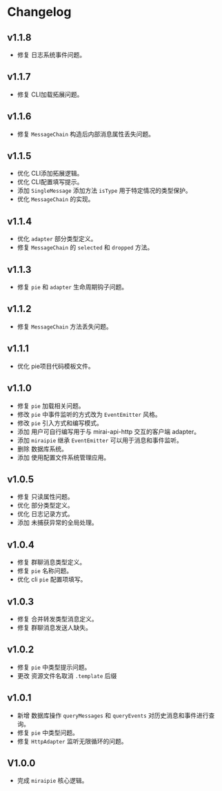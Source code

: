 # Changelog

## v1.1.8

- 修复 日志系统事件问题。

## v1.1.7

- 修复 CLI加载拓展问题。

## v1.1.6

- 修复 `MessageChain` 构造后内部消息属性丢失问题。

## v1.1.5

- 优化 CLI添加拓展逻辑。
- 优化 CLI配置填写提示。
- 添加 `SingleMessage` 添加方法 `isType` 用于特定情况的类型保护。
- 优化 `MessageChain` 的实现。

## v1.1.4

- 优化 `adapter` 部分类型定义。
- 修复 `MessageChain` 的 `selected` 和 `dropped` 方法。

## v1.1.3

- 修复 `pie` 和 `adapter` 生命周期钩子问题。

## v1.1.2

- 修复 `MessageChain` 方法丢失问题。

## v1.1.1

- 优化 pie项目代码模板文件。

## v1.1.0

- 修复 `pie` 加载相关问题。
- 修改 `pie` 中事件监听的方式改为 `EventEmitter` 风格。
- 修改 `pie` 引入方式和编写模式。
- 添加 用户可自行编写用于与 mirai-api-http 交互的客户端 adapter。
- 添加 `miraipie` 继承 `EventEmitter` 可以用于消息和事件监听。
- 删除 数据库系统。
- 添加 使用配置文件系统管理应用。


## v1.0.5

- 修复 只读属性问题。
- 优化 部分类型定义。
- 优化 日志记录方式。
- 添加 未捕获异常的全局处理。

## v1.0.4

- 修复 群聊消息类型定义。
- 修复 `pie` 名称问题。
- 优化 cli `pie` 配置项填写。

## v1.0.3

- 修复 合并转发类型消息定义。
- 修复 群聊消息发送人缺失。

## v1.0.2

- 修复 `pie` 中类型提示问题。
- 更改 资源文件名取消 `.template` 后缀

## v1.0.1

- 新增 数据库操作 `queryMessages` 和 `queryEvents` 对历史消息和事件进行查询。
- 修复 `pie` 中类型问题。
- 修复 `HttpAdapter` 监听无限循环的问题。

## V1.0.0

- 完成 `miraipie` 核心逻辑。
